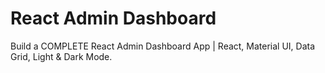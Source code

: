 # React Admin Dashboard

Build a COMPLETE React Admin Dashboard App | React, Material UI, Data Grid, Light & Dark Mode.
